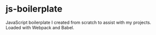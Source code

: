 # js-boilerplate
JavaScript boilerplate I created from scratch to assist with my projects. Loaded with Webpack and Babel.
